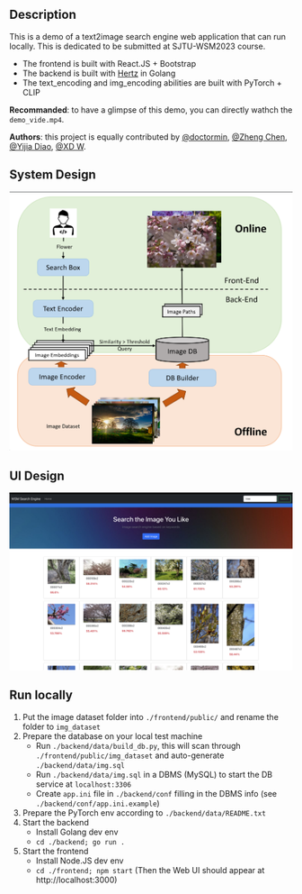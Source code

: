## Description
This is a demo of a text2image search engine web application that can run locally. This is dedicated to be submitted at SJTU-WSM2023 course.

- The frontend is built with React.JS + Bootstrap
- The backend is built with [Hertz](https://github.com/cloudwego/hertz/blob/develop/README_cn.md) in Golang
- The text_encoding and img_encoding abilities are built with PyTorch + CLIP

**Recommanded**: to have a glimpse of this demo, you can directly wathch the `demo_vide.mp4`.

**Authors**: this project is equally contributed by [@doctormin](https://github.com/doctormin), [@Zheng Chen](https://github.com/zhengchen1999), [@Yijia Diao](https://github.com/LittleQili), [@XD W](https://github.com/xudoong).

## System Design
<img src="./system_design.jpg" width="600">

## UI Design
<img src="./UI_design.png" width="600">

## Run locally
1. Put the image dataset folder into `./frontend/public/` and rename the folder to `img_dataset`
2. Prepare the database on your local test machine
   -  Run `./backend/data/build_db.py`, this will scan through `./frontend/public/img_dataset` and auto-generate `./backend/data/img.sql`
   -  Run `./backend/data/img.sql` in a DBMS (MySQL) to start the DB service at `localhost:3306`
   -  Create `app.ini` file in `./backend/conf` filling in the DBMS info (see `./backend/conf/app.ini.example`)
3. Prepare the PyTorch env according to `./backend/data/README.txt`
4. Start the backend
   -  Install Golang dev env
   -  `cd ./backend; go run .`
5. Start the frontend
   - Install Node.JS dev env
   - `cd ./frontend; npm start` (Then the Web UI should appear at http://localhost:3000)


